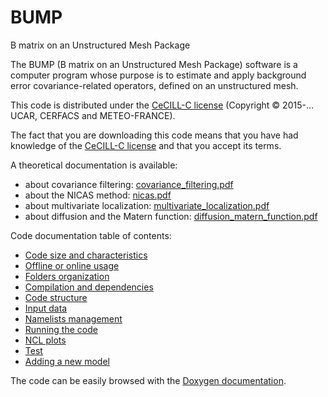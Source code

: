 # BUMP
B matrix on an Unstructured Mesh Package

The BUMP (B matrix on an Unstructured Mesh Package) software is a computer program whose purpose is to estimate and apply background error covariance-related operators, defined on an unstructured mesh.

This code is distributed under the [CeCILL-C license](http://www.cecill.info/licences/Licence_CeCILL-C_V1-en.html) (Copyright © 2015-... UCAR, CERFACS and METEO-FRANCE).

The fact that you are downloading this code means that you have had knowledge of the [CeCILL-C license](http://www.cecill.info/licences/Licence_CeCILL-C_V1-en.html) and that you accept its terms.

A theoretical documentation is available: 
 - about covariance filtering: [covariance_filtering.pdf](doc/pdf/covariance_filtering.pdf)
 - about the NICAS method: [nicas.pdf](doc/pdf/nicas.pdf)
 - about multivariate localization: [multivariate_localization.pdf](doc/pdf/multivariate_localization.pdf)
 - about diffusion and the Matern function: [diffusion_matern_function.pdf](doc/pdf/diffusion_matern_function.pdf)


Code documentation table of contents:
 - [Code size and characteristics](doc/CLOC_REPORT.md)
 - [Offline or online usage](doc/offline_or_online_usage.md)
 - [Folders organization](doc/folders_organization.md)
 - [Compilation and dependencies](doc/compilation_and_dependencies.md)
 - [Code structure](doc/code_structure.md)
 - [Input data](doc/input_data.md)
 - [Namelists management](doc/namelist_management.md)
 - [Running the code](doc/running_the_code.md)
 - [NCL plots](doc/ncl_plots.md)
 - [Test](doc/test.md)
 - [Adding a new model](doc/adding_a_new_model.md)

The code can be easily browsed with the [Doxygen documentation](http://benjaminmenetrier.free.fr/bump/index.html).
